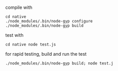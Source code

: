 compile with

```shell
cd native
./node_modules/.bin/node-gyp configure
./node_modules/.bin/node-gyp build
```
test with
```shell
cd native node test.js
```

for rapid testing, build and run the test
```shell
./node_modules/.bin/node-gyp build; node test.j
```
